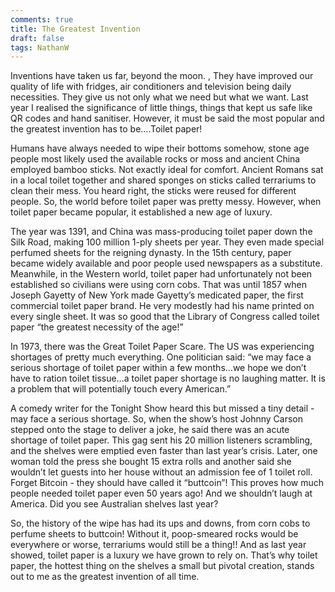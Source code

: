 ```yaml
---
comments: true
title: The Greatest Invention
draft: false
tags: NathanW
---
```


Inventions have taken us far, beyond the moon. , They have improved our quality of life with fridges, air conditioners and television being daily necessities. They give us not only what we need but what we want. Last year I realised the significance of little things, things that kept us safe like QR codes and hand sanitiser. However, it must be said the most popular and the greatest invention has to be….Toilet paper!

Humans have always needed to wipe their bottoms somehow, stone age people most likely used the available rocks or moss and ancient China employed bamboo sticks. Not exactly ideal for comfort. Ancient Romans sat in a local toilet together and shared sponges on sticks called terrariums to clean their mess. You heard right, the sticks were reused for different people. So, the world before toilet paper was pretty messy. However, when toilet paper became popular, it established a new age of luxury.

The year was 1391, and China was mass-producing toilet paper down the Silk Road, making 100 million 1-ply sheets per year. They even made special perfumed sheets for the reigning dynasty. In the 15th century, paper became widely available and poor people used newspapers as a substitute. Meanwhile, in the Western world, toilet paper had unfortunately not been established so civilians were using corn cobs. That was until 1857 when Joseph Gayetty of New York made Gayetty’s medicated paper, the first commercial toilet paper brand. He very modestly had his name printed on every single sheet. It was so good that the Library of Congress called toilet paper “the greatest necessity of the age!”

In 1973, there was the Great Toilet Paper Scare. The US was experiencing shortages of pretty much everything. One politician said: “we may face a serious shortage of toilet paper within a few months…we hope we don’t have to ration toilet tissue…a toilet paper shortage is no laughing matter. It is a problem that will potentially touch every American.”

A comedy writer for the Tonight Show heard this but missed a tiny detail - may face a serious shortage. So, when the show’s host Johnny Carson stepped onto the stage to deliver a joke, he said there was an acute shortage of toilet paper. This gag sent his 20 million listeners scrambling, and the shelves were emptied even faster than last year’s crisis. Later, one woman told the press she bought 15 extra rolls and another said she wouldn’t let guests into her house without an admission fee of 1 toilet roll. Forget Bitcoin - they should have called it “buttcoin”! This proves how much people needed toilet paper even 50 years ago! And we shouldn’t laugh at America. Did you see Australian shelves last year?

So, the history of the wipe has had its ups and downs, from corn cobs to perfume sheets to buttcoin! Without it, poop-smeared rocks would be everywhere or worse, terrariums would still be a thing!! And as last year showed, toilet paper is a luxury we have grown to rely on. That’s why toilet paper, the hottest thing on the shelves a small but pivotal creation, stands out to me as the greatest invention of all time.

